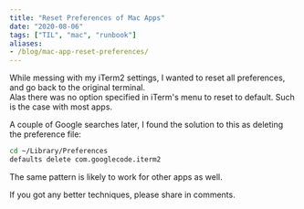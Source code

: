 ```yaml
---
title: "Reset Preferences of Mac Apps"
date: "2020-08-06"
tags: ["TIL", "mac", "runbook"]
aliases:
- /blog/mac-app-reset-preferences/
---
```


While messing with my iTerm2 settings, I wanted to reset all preferences, and go back to the original terminal. \
Alas there was no option specified in iTerm's menu to reset to default. Such is the case with most apps.

A couple of Google searches later, I found the solution to this as deleting the preference file:

```bash
cd ~/Library/Preferences
defaults delete com.googlecode.iterm2
```

The same pattern is likely to work for other apps as well.

If you got any better techniques, please share in comments.
